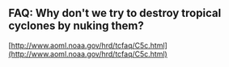 ## FAQ: Why don't we try to destroy tropical cyclones by nuking them?
  
  [http://www.aoml.noaa.gov/hrd/tcfaq/C5c.html](http://www.aoml.noaa.gov/hrd/tcfaq/C5c.html)